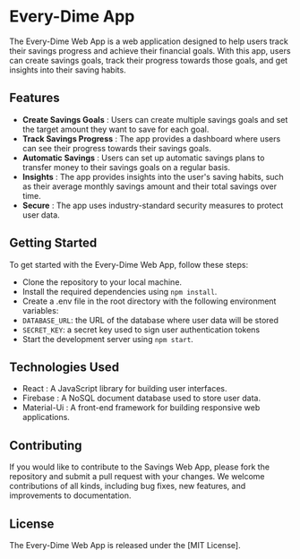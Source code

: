# Every-Dime App
The Every-Dime Web App is a web application designed to help users track their savings progress and achieve their financial goals. With this app, users can create savings goals, track their progress towards those goals, and get insights into their saving habits.

## Features
- **Create Savings Goals** : Users can create multiple savings goals and set the target amount they want to save for each goal.
-   **Track Savings Progress** : The app provides a dashboard where users can see their progress towards their savings goals.
- **Automatic Savings** : Users can set up automatic savings plans to transfer money to their savings goals on a regular basis.
- **Insights** : The app provides insights into the user's saving habits, such as their average monthly savings amount and their total savings over time.
- **Secure** : The app uses industry-standard security measures to protect user data.

## Getting Started
To get started with the Every-Dime Web App, follow these steps:

- Clone the repository to your local machine.
- Install the required dependencies using `npm install`.
- Create a .env file in the root directory with the following environment variables:
- ` DATABASE_URL `: the URL of the database where user data will be stored
- ` SECRET_KEY `: a secret key used to sign user authentication tokens
- Start the development server using `npm start`.

## Technologies Used
-  React : A JavaScript library for building user interfaces.
- Firebase : A NoSQL document database used to store user data.
- Material-Ui  : A front-end framework for building responsive web applications.


## Contributing
If you would like to contribute to the Savings Web App, please fork the repository and submit a pull request with your changes.
We welcome contributions of all kinds, including bug fixes, new features, and improvements to documentation.

## License
The Every-Dime Web App is released under the [MIT License].
